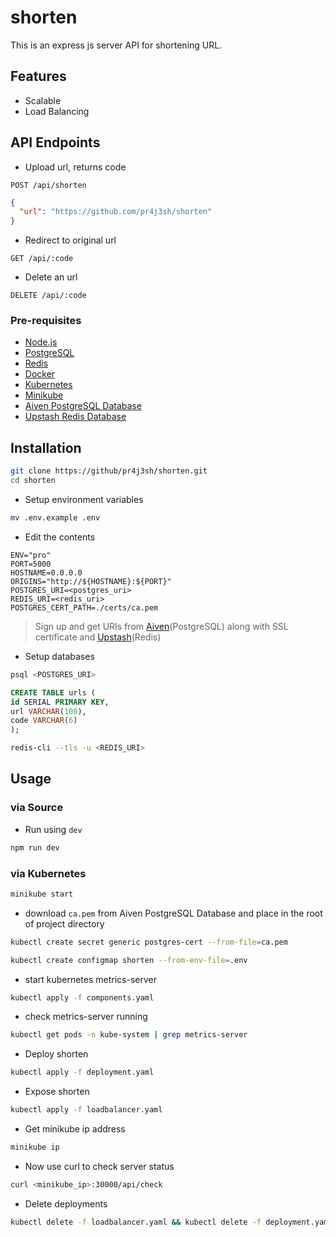 # shorten

This is an express js server API for shortening URL.

## Features

- Scalable
- Load Balancing

## API Endpoints

- Upload url, returns code

```
POST /api/shorten
```

```json
{
  "url": "https://github.com/pr4j3sh/shorten"
}
```

- Redirect to original url

```
GET /api/:code
```

- Delete an url

```
DELETE /api/:code
```

### Pre-requisites

- [Node.js](https://nodejs.org/en)
- [PostgreSQL](https://www.postgresql.org/)
- [Redis](https://redis.io/)
- [Docker](https://www.docker.com/)
- [Kubernetes](https://kubernetes.io/)
- [Minikube](https://minikube.sigs.k8s.io/docs/)
- [Aiven PostgreSQL Database](https://aiven.io/)
- [Upstash Redis Database](https://upstash.com/)

## Installation

```bash
git clone https://github/pr4j3sh/shorten.git
cd shorten
```

- Setup environment variables

```bash
mv .env.example .env
```

- Edit the contents

```.env
ENV="pro"
PORT=5000
HOSTNAME=0.0.0.0
ORIGINS="http://${HOSTNAME}:${PORT}"
POSTGRES_URI=<postgres_uri>
REDIS_URI=<redis_uri>
POSTGRES_CERT_PATH=./certs/ca.pem
```

> Sign up and get URIs from [Aiven](https://aiven.io/)(PostgreSQL) along with SSL certificate and [Upstash](https://upstash.com/)(Redis)

- Setup databases

```bash
psql <POSTGRES_URI>
```

```sql
CREATE TABLE urls (
id SERIAL PRIMARY KEY,
url VARCHAR(100),
code VARCHAR(6)
);
```

```bash
redis-cli --tls -u <REDIS_URI>
```

## Usage

### via Source

- Run using `dev`

```bash
npm run dev
```

### via Kubernetes

```bash
minikube start
```

- download `ca.pem` from Aiven PostgreSQL Database and place in the root of project directory

```bash
kubectl create secret generic postgres-cert --from-file=ca.pem
```

```bash
kubectl create configmap shorten --from-env-file=.env
```

- start kubernetes metrics-server

```bash
kubectl apply -f components.yaml
```

- check metrics-server running

```bash
kubectl get pods -n kube-system | grep metrics-server
```

- Deploy shorten

```bash
kubectl apply -f deployment.yaml
```

- Expose shorten

```bash
kubectl apply -f loadbalancer.yaml
```

- Get minikube ip address

```bash
minikube ip
```

- Now use curl to check server status

```bash
curl <minikube_ip>:30000/api/check
```

- Delete deployments

```bash
kubectl delete -f loadbalancer.yaml && kubectl delete -f deployment.yaml && kubectl delete configmap shorten kubectl delete secret postgres-cert && kubectl delete -f components.yaml
```
